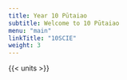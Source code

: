 ```yaml
---
title: Year 10 Pūtaiao
subtitle: Welcome to 10 Pūtaiao
menu: "main"
linkTitle: "10SCIE"
weight: 3
---
```


{{< units >}}